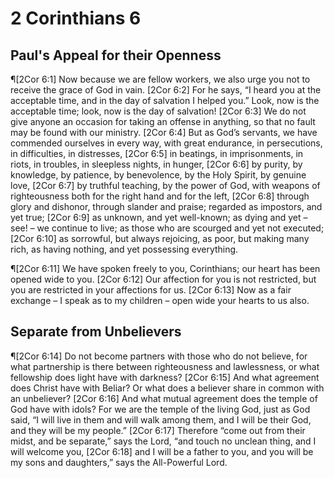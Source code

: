 # 2 Corinthians 6

## Paul's Appeal for their Openness
¶[2Cor 6:1] Now because we are fellow workers, we also urge you not to receive the grace of God in vain.
[2Cor 6:2] For he says, “I heard you at the acceptable time, and in the day of salvation I helped you.” Look, now is the acceptable time; look, now is the day of salvation!
[2Cor 6:3] We do not give anyone an occasion for taking an offense in anything, so that no fault may be found with our ministry.
[2Cor 6:4] But as God’s servants, we have commended ourselves in every way, with great endurance, in persecutions, in difficulties, in distresses,
[2Cor 6:5] in beatings, in imprisonments, in riots, in troubles, in sleepless nights, in hunger,
[2Cor 6:6] by purity, by knowledge, by patience, by benevolence, by the Holy Spirit, by genuine love,
[2Cor 6:7] by truthful teaching, by the power of God, with weapons of righteousness both for the right hand and for the left,
[2Cor 6:8] through glory and dishonor, through slander and praise; regarded as impostors, and yet true;
[2Cor 6:9] as unknown, and yet well-known; as dying and yet – see! – we continue to live; as those who are scourged and yet not executed;
[2Cor 6:10] as sorrowful, but always rejoicing, as poor, but making many rich, as having nothing, and yet possessing everything.

¶[2Cor 6:11] We have spoken freely to you, Corinthians; our heart has been opened wide to you.
[2Cor 6:12] Our affection for you is not restricted, but you are restricted in your affections for us.
[2Cor 6:13] Now as a fair exchange – I speak as to my children – open wide your hearts to us also.

## Separate from Unbelievers
¶[2Cor 6:14] Do not become partners with those who do not believe, for what partnership is there between righteousness and lawlessness, or what fellowship does light have with darkness?
[2Cor 6:15] And what agreement does Christ have with Beliar? Or what does a believer share in common with an unbeliever?
[2Cor 6:16] And what mutual agreement does the temple of God have with idols? For we are the temple of the living God, just as God said, “I will live in them and will walk among them, and I will be their God, and they will be my people.”
[2Cor 6:17] Therefore “come out from their midst, and be separate,” says the Lord, “and touch no unclean thing, and I will welcome you,
[2Cor 6:18] and I will be a father to you, and you will be my sons and daughters,” says the All-Powerful Lord.
